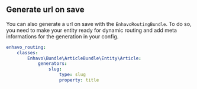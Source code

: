 ## Generate url on save

You can also generate a url on save with the `EnhavoRoutingBundle`. To
do so, you need to make your entity ready for dynamic routing and add
meta informations for the generation in your config.

```yaml
enhavo_routing:
    classes:
        Enhavo\Bundle\ArticleBundle\Entity\Article:
            generators:
                slug:
                    type: slug
                    property: title
```
